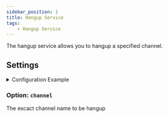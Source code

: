 ```yaml
---
sidebar_position: 1
title: Hangup Service
tags:
    - Hangup Service
---
```


The hangup service allows you to hangup a specified channel.

## Settings

<details>

<summary>Configuration Example</summary>

```yaml title="Service options"
service: asterisk.hangup
data:
  channel: PJSIP/100        # channel to hangup
```

</details>

### Option: `channel`
The excact channel name to be hangup